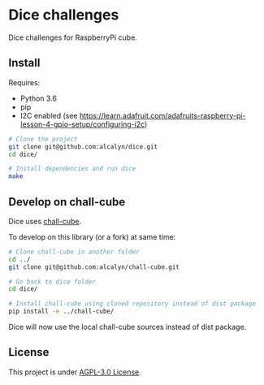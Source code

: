 Dice challenges
===============

Dice challenges for RaspberryPi cube.


## Install

Requires:

- Python 3.6
- pip
- I2C enabled (see https://learn.adafruit.com/adafruits-raspberry-pi-lesson-4-gpio-setup/configuring-i2c)

``` bash
# Clone the project
git clone git@github.com:alcalyn/dice.git
cd dice/

# Install dependencies and run dice
make
```


## Develop on chall-cube

Dice uses [chall-cube](https://github.com/alcalyn/chall-cube).

To develop on this library (or a fork) at same time:

``` bash
# Clone chall-cube in another folder
cd ../
git clone git@github.com:alcalyn/chall-cube.git

# Go back to dice folder
cd dice/

# Install chall-cube using cloned repository instead of dist package
pip install -e ../chall-cube/
```

Dice will now use the local chall-cube sources
instead of dist package.


## License

This project is under [AGPL-3.0 License](LICENSE).

